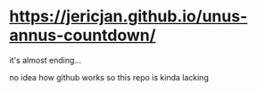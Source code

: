 # https://jericjan.github.io/unus-annus-countdown/
it's almost ending...

no idea how github works so this repo is kinda lacking
